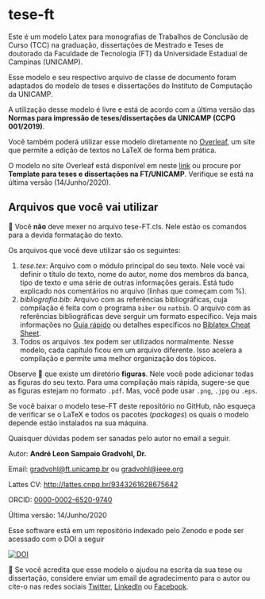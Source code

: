 # tese-ft
Este é um modelo Latex para monografias de Trabalhos de Conclusão de Curso (TCC) na graduação, dissertações de Mestrado e Teses de doutorado da Faculdade de Tecnologia (FT) da Universidade Estadual de Campinas (UNICAMP).

Esse modelo e seu respectivo arquivo de classe de documento foram adaptados do modelo de teses e dissertações do Instituto de Computação da UNICAMP.

A utilização desse modelo é livre e está de acordo com a última versão das **Normas para impressão de teses/dissertações da UNICAMP (CCPG 001/2019)**.

Você também poderá utilizar esse modelo diretamente no [Overleaf](https://www.overleaf.com), um site que permite a edição de textos no LaTeX de forma bem prática.

O modelo no site Overleaf está disponível em neste [link](https://pt.overleaf.com/latex/templates/template-para-teses-e-dissertacoes-na-ft-slash-unicamp/rhznqbkjvpcr) ou procure por **Template para teses e dissertações na FT/UNICAMP**. Verifique se está na última versão (14/Junho/2020).

## Arquivos que você vai utilizar
:no_entry_sign: Você **não** deve mexer no arquivo tese-FT.cls. Nele estão os comandos para a devida formatação do texto.

Os arquivos que você deve utilizar são os seguintes:
1. *tese.tex*: Arquivo com o módulo principal do seu texto. Nele você vai definir o título do texto, nome do autor, nome dos membros da banca, tipo de texto e uma série de outras informações gerais. Está tudo explicado nos comentários no arquivo (linhas que começam com %).
2. *bibliografia.bib*: Arquivo com as referências bibliográficas, cuja compilação é feita com o programa `biber` ou `natbib`. O arquivo com as referências bibliográficas deve serguir um formato específico. Veja mais informações no [Guia rápido](https://www.overleaf.com/learn/latex/Articles/Getting_started_with_BibLaTeX) ou detalhes específicos no [Biblatex Cheat Sheet](http://tug.ctan.org/info/biblatex-cheatsheet/biblatex-cheatsheet.pdf).
3. Todos os arquivos .tex podem ser utilizados normalmente. Nesse modelo, cada capítulo ficou em um arquivo diferente. Isso acelera a compilação e permite uma melhor organização dos tópicos.

Observe :eyes: que existe um diretório **figuras**. Nele você pode adicionar todas as figuras do seu texto. Para uma compilação mais rápida, sugere-se que as figuras estejam no formato `.pdf`. Mas, você pode usar `.png`, `.jpg` ou `.eps`.

Se você baixar o modelo tese-FT deste repositório no GitHub, não esqueça de verificar se o LaTeX e todos os pacotes (*packages*) os quais o modelo depende estão instalados na sua máquina.

Quaisquer dúvidas podem ser sanadas pelo autor no email a seguir.

Autor: **André Leon Sampaio Gradvohl, Dr.**

Email:        gradvohl@ft.unicamp.br  ou gradvohl@ieee.org

Lattes CV:    http://lattes.cnpq.br/9343261628675642

ORCID: [0000-0002-6520-9740](https://orcid.org/0000-0002-6520-9740)

Última versão: 14/Junho/2020

Esse software está em um repositório indexado pelo Zenodo e pode ser acessado com o DOI a seguir 

[![DOI](https://zenodo.org/badge/DOI/10.5281/zenodo.842220.svg)](https://doi.org/10.5281/zenodo.842220)

:handshake: Se você acredita que esse modelo o ajudou na escrita da sua tese ou dissertação, considere enviar um email de agradecimento para o autor ou cite-o nas redes sociais [Twitter](https://twitter.com/AGradvohl), [LinkedIn](https://www.linkedin.com/in/andregradvohl) ou [Facebook](https://www.facebook.com/andre.gradvohl). 
